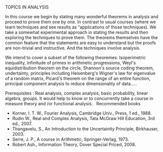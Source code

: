 ---
---
TOPICS IN ANALYSIS

In this course we begin by stating many wonderful theorems in analysis and
proceed to prove them one by one. In contrast to usual courses (where we learn
techniques and see results as "applications of those techniques). We take a
somewhat experimental approach in stating the results and then exploring the
techniques to prove them. The theorems themselves have the common feature that
the statements are easy to understand but the proofs are non-trivial and
instructive. And the techniques involve analysis.

We intend to cover a subset of the following theoremes: Isoperimetric
inequality, infinitude of primes in arithmetic progressions, Weyl's
equidistribution theorem on the circle, Shannon's source coding theorem,
undertainty, principles including Heisenberg's Wigner's law for eigenvalue of a
random matrix, Picard's theorem on the range of an entire function, principal
component analysis to reduce dimensionality of data.....

Prerequisites : Real analysis, complex analysis, basic probability, linear
algebra, groups. It would help to know or to concurrently take a course in
measure theory and /or functional analysis.
 
Recommended books

* Korner, I. T. W., Fourier Analysis, Cambridge Univ., Press, 1 ed., 1988.
* Rudin W., Real and Complex Analysis, Tata McGraw Hill Education, 3rd ed.,
  2007.
* Thangavelu, S., An Introduction to the Uncertainity Principle, Birkhauser,
  2003.
* Serre, J. P., A course in Arithmetic, Springer-Verlag, 1973.
* Robert Ash., Information Theory, Dover Special Priced, 2008.

